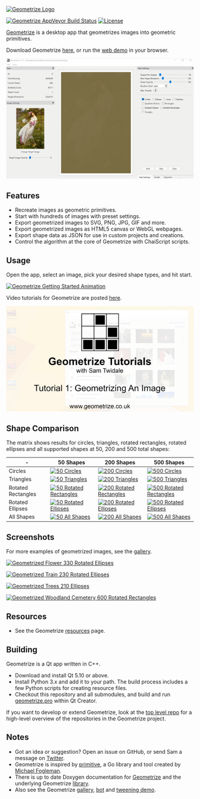 [![Geometrize Logo](https://github.com/Tw1ddle/geometrize/blob/master/screenshots/logo.png?raw=true "Geometrize logo")](https://www.geometrize.co.uk/)

[![Geometrize AppVeyor Build Status](https://ci.appveyor.com/api/projects/status/09l5nquksmev8ta4?svg=true)](https://ci.appveyor.com/project/Tw1ddle/geometrize)
[![License](https://img.shields.io/badge/License-GPL%20v3-blue.svg?style=flat-square)](https://github.com/Tw1ddle/geometrize/blob/master/LICENSE)

[Geometrize](https://www.geometrize.co.uk/) is a desktop app that geometrizes images into geometric primitives.

Download Geometrize [here](https://www.geometrize.co.uk/), or run the [web demo](https://www.samcodes.co.uk/project/geometrize-haxe-web/) in your browser.

[![Geometrize Shape Animation](https://github.com/Tw1ddle/geometrize/blob/master/screenshots/windflowers_geometrized.gif?raw=true)](https://www.geometrize.co.uk/)

## Features

 * Recreate images as geometric primitives.
 * Start with hundreds of images with preset settings.
 * Export geometrized images to SVG, PNG, JPG, GIF and more.
 * Export geometrized images as HTML5 canvas or WebGL webpages.
 * Export shape data as JSON for use in custom projects and creations.
 * Control the algorithm at the core of Geometrize with ChaiScript scripts.

## Usage

Open the app, select an image, pick your desired shape types, and hit start.

[![Geometrize Getting Started Animation](https://github.com/Tw1ddle/geometrize/blob/master/screenshots/startup_geometrized.gif?raw=true)](https://www.geometrize.co.uk/)

Video tutorials for Geometrize are posted [here](https://www.youtube.com/playlist?list=PLe9ogi_J4cFgcqLdpmPC7GdFV5ohJPEzN).

[![Geometrize Video Tutorials](https://github.com/Tw1ddle/geometrize/blob/master/screenshots/geometrize_video_tutorials.png?raw=true)](https://www.youtube.com/watch?v=qdp_D3k59Y4&list=PLe9ogi_J4cFgcqLdpmPC7GdFV5ohJPEzN&index=1)

## Shape Comparison

The matrix shows results for circles, triangles, rotated rectangles, rotated ellipses and all supported shapes at 50, 200 and 500 total shapes:

| -                  | 50 Shapes     | 200 Shapes    | 500 Shapes   |
| ------------------ | ------------- | ------------- | ------------ |
| Circles            | [![50 Circles](https://github.com/Tw1ddle/geometrize/blob/master/screenshots/seagull_50_circles.png?raw=true)](https://www.geometrize.co.uk/) | [![200 Circles](https://github.com/Tw1ddle/geometrize/blob/master/screenshots/seagull_200_circles.png?raw=true)](https://www.geometrize.co.uk/) | [![500 Circles](https://github.com/Tw1ddle/geometrize/blob/master/screenshots/seagull_500_circles.png?raw=true)](https://www.geometrize.co.uk/) |
| Triangles          | [![50 Triangles](https://github.com/Tw1ddle/geometrize/blob/master/screenshots/seagull_50_triangles.png?raw=true)](https://www.geometrize.co.uk/) | [![200 Triangles](https://github.com/Tw1ddle/geometrize/blob/master/screenshots/seagull_200_triangles.png?raw=true)](https://www.geometrize.co.uk/) | [![500 Triangles](https://github.com/Tw1ddle/geometrize/blob/master/screenshots/seagull_500_triangles.png?raw=true)](https://www.geometrize.co.uk/) |
| Rotated Rectangles | [![50 Rotated Rectangles](https://github.com/Tw1ddle/geometrize/blob/master/screenshots/seagull_50_rotated_rectangles.png?raw=true)](https://www.geometrize.co.uk/) | [![200 Rotated Rectangles](https://github.com/Tw1ddle/geometrize/blob/master/screenshots/seagull_200_rotated_rectangles.png?raw=true)](https://www.geometrize.co.uk/) | [![500 Rotated Rectangles](https://github.com/Tw1ddle/geometrize/blob/master/screenshots/seagull_500_rotated_rectangles.png?raw=true)](https://www.geometrize.co.uk/) |
| Rotated Ellipses   | [![50 Rotated Ellipses](https://github.com/Tw1ddle/geometrize/blob/master/screenshots/seagull_50_rotated_ellipses.png?raw=true)](https://www.geometrize.co.uk/) | [![200 Rotated Ellipses](https://github.com/Tw1ddle/geometrize/blob/master/screenshots/seagull_200_rotated_ellipses.png?raw=true)](https://www.geometrize.co.uk/) | [![500 Rotated Ellipses](https://github.com/Tw1ddle/geometrize/blob/master/screenshots/seagull_500_rotated_ellipses.png?raw=true)](https://www.geometrize.co.uk/) |
| All Shapes         | [![50 All Shapes](https://github.com/Tw1ddle/geometrize/blob/master/screenshots/seagull_50_all_shapes.png?raw=true)](https://www.geometrize.co.uk/) | [![200 All Shapes](https://github.com/Tw1ddle/geometrize/blob/master/screenshots/seagull_200_all_shapes.png?raw=true)](https://www.geometrize.co.uk/) | [![500 All Shapes](https://github.com/Tw1ddle/geometrize/blob/master/screenshots/seagull_500_all_shapes.png?raw=true)](https://www.geometrize.co.uk/) |

## Screenshots

For more examples of geometrized images, see the [gallery](https://gallery.geometrize.co.uk/).

[![Geometrized Flower 330 Rotated Ellipses](https://github.com/Tw1ddle/geometrize/blob/master/screenshots/flower.png?raw=true "Flower - 330 Rotated Ellipses")](https://www.geometrize.co.uk/)

[![Geometrized Train 230 Rotated Ellipses](https://github.com/Tw1ddle/geometrize/blob/master/screenshots/train.png?raw=true "Train - 230 Rotated Ellipses")](https://www.geometrize.co.uk/)

[![Geometrized Trees 210 Ellipses](https://github.com/Tw1ddle/geometrize/blob/master/screenshots/tree_under_clouds.png?raw=true "Tree Under Clouds - 210 Ellipses")](https://www.geometrize.co.uk/)

[![Geometrized Woodland Cemetery 600 Rotated Rectangles](https://github.com/Tw1ddle/geometrize/blob/master/screenshots/woodland_cemetery.png?raw=true "Woodland Cemetery - 600 Rotated Rectangles")](https://www.geometrize.co.uk/)

## Resources

 * See the Geometrize [resources](https://resources.geometrize.co.uk/) page.

## Building

Geometrize is a Qt app written in C++.

 * Download and install Qt 5.10 or above.
 * Install Python 3.x and add it to your path. The build process includes a few Python scripts for creating resource files.
 * Checkout this repository and all submodules, and build and run [geometrize.pro](https://github.com/Tw1ddle/geometrize/blob/master/geometrize.pro) within Qt Creator.
 
If you want to develop or extend Geometrize, look at the [top level repo](https://github.com/Tw1ddle/geometrize-top-level-repo) for a high-level overview of the repositories in the Geometrize project.

## Notes
 * Got an idea or suggestion? Open an issue on GitHub, or send Sam a message on [Twitter](https://twitter.com/Sam_Twidale).
 * Geometrize is inspired by [primitive](https://github.com/fogleman/primitive), a Go library and tool created by [Michael Fogleman](https://github.com/fogleman).
 * There is up to date Doxygen documentation for [Geometrize](https://appdocs.geometrize.co.uk/index.html) and the underlying Geometrize [library](https://docs.geometrize.co.uk/).
 * Also see the Geometrize [gallery](https://gallery.geometrize.co.uk/), [bot](https://twitter.com/Geometrizer) and [tweening demo](https://tweens.geometrize.co.uk/).
